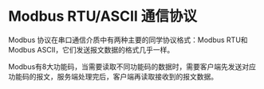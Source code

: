 # Modbus RTU/ASCII 通信协议

Modbus 协议在串口通信介质中有两种主要的同学协议格式：Modbus RTU和Modbus ASCII，它们发送报文数据的格式几乎一样。

Modbus有8大功能码，当需要读取不同功能码的数据时，需要客户端先发送对应功能码的报文，服务端处理完后，客户端再读取接收到的报文数据。

